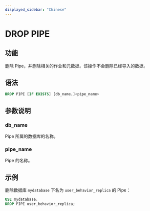 ```yaml
---
displayed_sidebar: "Chinese"
---
```


# DROP PIPE

## 功能

删除 Pipe，并删除相关的作业和元数据。该操作不会删除已经导入的数据。

## 语法

```SQL
DROP PIPE [IF EXISTS] [db_name.]<pipe_name>
```

## 参数说明

### db_name

Pipe 所属的数据库的名称。

### pipe_name

Pipe 的名称。

## 示例

删除数据库 `mydatabase` 下名为 `user_behavior_replica` 的 Pipe：

```SQL
USE mydatabase;
DROP PIPE user_behavior_replica;
```
